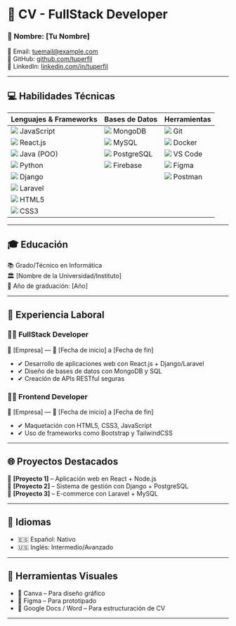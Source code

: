 # 📄 CV - FullStack Developer

### 🚀 Nombre: [Tu Nombre]  
📧 Email: tuemail@example.com  
🔗 GitHub: [github.com/tuperfil](https://github.com/tuperfil)  
🔗 LinkedIn: [linkedin.com/in/tuperfil](https://linkedin.com/in/tuperfil)

---

## 💻 Habilidades Técnicas

| Lenguajes & Frameworks | Bases de Datos | Herramientas |
|------------------------|----------------|--------------|
| <img src="https://img.icons8.com/color/30/javascript.png"/> JavaScript | <img src="https://img.icons8.com/color/30/mongodb.png"/> MongoDB | <img src="https://img.icons8.com/color/30/git.png"/> Git |
| <img src="https://img.icons8.com/ultraviolet/30/react.png"/> React.js | <img src="https://img.icons8.com/ios-filled/30/4479A1/mysql-logo.png"/> MySQL | <img src="https://img.icons8.com/fluency/30/docker.png"/> Docker |
| <img src="https://img.icons8.com/color/30/java-coffee-cup-logo.png"/> Java (POO) | <img src="https://img.icons8.com/color/30/postgreesql.png"/> PostgreSQL | <img src="https://img.icons8.com/fluent/30/visual-studio-code-2019.png"/> VS Code |
| <img src="https://img.icons8.com/color/30/python.png"/> Python | <img src="https://img.icons8.com/color/30/firebase.png"/> Firebase | <img src="https://img.icons8.com/color/30/figma--v1.png"/> Figma |
| <img src="https://img.icons8.com/material-outlined/30/000000/django.png"/> Django |  | <img src="https://img.icons8.com/dusk/30/postman-api.png"/> Postman |
| <img src="https://img.icons8.com/ios-filled/30/FA5252/laravel.png"/> Laravel |  |  |
| <img src="https://img.icons8.com/color/30/html-5.png"/> HTML5 |  |  |
| <img src="https://img.icons8.com/color/30/css3.png"/> CSS3 |  |  |

---

## 🎓 Educación

📚 Grado/Técnico en Informática  
🏛️ [Nombre de la Universidad/Instituto]  
📅 Año de graduación: [Año]

---

## 💼 Experiencia Laboral

### 👨‍💻 FullStack Developer  
🏢 [Empresa] — 📅 [Fecha de inicio] a [Fecha de fin]  
- ✔ Desarrollo de aplicaciones web con React.js + Django/Laravel  
- ✔ Diseño de bases de datos con MongoDB y SQL  
- ✔ Creación de APIs RESTful seguras

### 👨‍💻 Frontend Developer  
🏢 [Empresa] — 📅 [Fecha de inicio] a [Fecha de fin]  
- ✔ Maquetación con HTML5, CSS3, JavaScript  
- ✔ Uso de frameworks como Bootstrap y TailwindCSS

---

## 🌐 Proyectos Destacados

🔹 **[Proyecto 1]** – Aplicación web en React + Node.js  
🔹 **[Proyecto 2]** – Sistema de gestión con Django + PostgreSQL  
🔹 **[Proyecto 3]** – E-commerce con Laravel + MySQL  

---

## 📌 Idiomas

- 🇪🇸 Español: Nativo  
- 🇺🇸 Inglés: Intermedio/Avanzado  

---

## 🎨 Herramientas Visuales

- 🎨 Canva – Para diseño gráfico  
- 🧩 Figma – Para prototipado  
- 📄 Google Docs / Word – Para estructuración de CV

---


